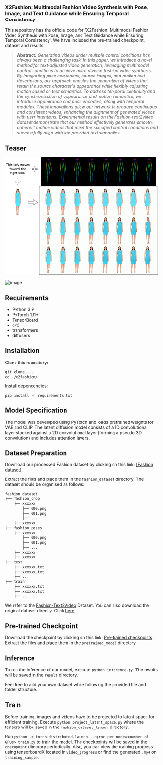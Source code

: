 
<h3>X2Fashion: Multimodal Fashion Video Synthesis with Pose, Image, and Text Guidance while Ensuring Temporal Consistency</h3>

<p>
This repository has the official code for 'X2Fashion: Multimodal Fashion Video Synthesis with Pose, Image, and Text Guidance while Ensuring Temporal Consistency'. 
We have included the pre-trained checkpoint, dataset and results.   
</p>

> **Abstract:** *Generating videos under multiple control conditions has always been a challenging task. In this paper, we introduce a novel method for text-adjusted video generation, leveraging multimodal control conditions to achieve more diverse fashion video synthesis. By integrating pose sequences, source images, and motion text descriptions, our approach enables the generation of videos that retain the source character's appearance while flexibly adjusting motion based on text semantics. To address temporal continuity and the synchronization of appearance and motion semantics, we introduce appearance and pose encoders, along with temporal modules. These innovations allow our network to produce continuous and consistent videos, enhancing the alignment of generated videos with user intentions. Experimental results on the Fashion-text2video dataset demonstrate that our method effectively generates smooth, coherent motion videos that meet the specified control conditions and successfully align with the provided text semantics.*

<!-- Results -->

## Teaser

![image](sample/image.png)

![image](sample/grid_show_21.gif)



## Requirements
- Python 3.9
- PyTorch 1.11+
- TensorBoard
- cv2
- transformers
- diffusers


## Installation

Clone this repository:

```
git clone ...
cd ./x2fashion/
```

Install dependencies:

```
pip install -r requirements.txt
```

## Model Specification

The model was developed using PyTorch and loads pretrained weights for VAE and CLIP. The latent diffusion model consists of a 1D convolutional layer stacked against a 2D convolutional layer (forming a pseudo 3D convolution) and includes attention layers. 

<!-- See the ```model_structure.txt``` file to see the exact layers of our LDM. -->

## Dataset Preparation


<!-- You can download our processed dataset from [here](). -->

<!-- After downloading the dataset, unzip the file and put them under the dataset folder with the following structure: -->

Download our processed Fashion dataset by clicking on this link: 
[[Fashion dataset]](https://pan.baidu.com/s/1YNc1KzWjpuEaSh1F82PsuA?pwd=1230).



Extract the files and place them in the ```fashion_dataset``` directory. The dataset should be organised as follows:

```
fashion_dataset
├── fashion_crop
    ├── xxxxxx
        ├── 000.png
        ├── 001.png
        ├── ...
    ├── xxxxxx
├── fashion_poses
    ├── xxxxxx
        ├── 000.png
        ├── 001.png
        ├── ...
    ├── xxxxxx
    ├── xxxxxx
├── test
    ├── xxxxxx.txt
    ├── xxxxxx.txt
    ├── ...
├── train
    ├── xxxxxx.txt
    ├── xxxxxx.txt
    ├── ...
```

We refer to the [Fashion-Text2Video](https://github.com/yumingj/Fashion-Text2Video)  Dataset. You can also download the original dataset directly. Click [here](https://drive.google.com/drive/folders/1NFd_irnw8kgNcu5KfWhRA8RZPdBK5p1I?usp=sharing) .


## Pre-trained Checkpoint

Download the checkpoint by clicking on this link: 
[Pre-trained checkpoints](https://drive.google.com/drive/folders/1i0qVrFJtImBh7im-X-QMquK_W-0js9kC) .
Extract the files and place them in the ```pretrained_model``` directory

## Inference
To run the inference of our model, execute ```python inference.py```. The results will be saved in the ```result``` directory.

Feel free to add your own dataset while following the provided file and folder structure.

## Train

Before training, images and videos have to be projected to latent space for efficient training. Execute ```python project_latent_space.py``` where the tensors will be saved in the ```fashion_dataset_tensor``` directory.

Run ```python -m torch.distributed.launch --nproc_per_node=<number of GPUs> train.py``` to train the model. The checkpoints will be saved in the ```checkpoint``` directory periodically. Also, you can view the training progress using tensorboardX located in ```video_progress``` or find the generated ```.mp4``` on ```training_sample```.
